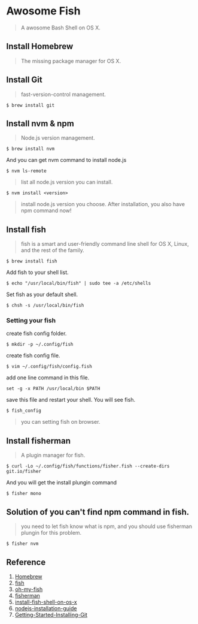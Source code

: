 # Awosome Fish
> A awosome Bash Shell on OS X.

## Install Homebrew
> The missing package manager for OS X.

## Install Git
> fast-version-control management.

```
$ brew install git
```

## Install nvm & npm
> Node.js version management.

```
$ brew install nvm
```

And you can get nvm command to install node.js

```
$ nvm ls-remote
```

> list all node.js version you can install.

```
$ nvm install <version>
```
> install node.js version you choose. After installation, you also have npm command now!

## Install fish
> fish is a smart and user-friendly command line shell for OS X, Linux, and the rest of the family.

```
$ brew install fish
```

Add fish to your shell list.

```
$ echo "/usr/local/bin/fish" | sudo tee -a /etc/shells
```

Set fish as your default shell.

```
$ chsh -s /usr/local/bin/fish
```

### Setting your fish

create fish config folder.

```
$ mkdir -p ~/.config/fish
```

create fish config file.

```
$ vim ~/.config/fish/config.fish
```

add one line command in this file.

```
set -g -x PATH /usr/local/bin $PATH
```

save this file and restart your shell. You will see fish.

```
$ fish_config
```
> you can setting fish on browser.

## Install fisherman
> A plugin manager for fish.

```
$ curl -Lo ~/.config/fish/functions/fisher.fish --create-dirs git.io/fisher
```

And you will get the install plungin command 

```
$ fisher mono
```

## Solution of you can't find npm command in fish.
> you need to let fish know what is npm, and you should use fisherman plungin for this problem.

```
$ fisher nvm
```

## Reference
1. [Homebrew](http://brew.sh/index.html)
2. [fish](https://fishshell.com/)
3. [oh-my-fish](https://github.com/oh-my-fish/oh-my-fish)
4. [fisherman](http://fisherman.sh/)
5. [install-fish-shell-on-os-x](http://jigsawye.com/2016/06/20/install-fish-shell-on-os-x/)
6. [nodejs-installation-guide](http://icarus4.logdown.com/posts/175092-nodejs-installation-guide)
7. [Getting-Started-Installing-Git](https://git-scm.com/book/en/v1/Getting-Started-Installing-Git)
